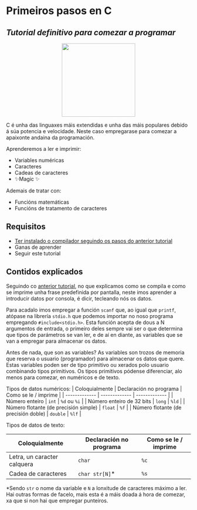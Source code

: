 # Primeiros pasos en C
## _Tutorial definitivo para comezar a programar_

<p align="center"> <img width="200" height="200" src="https://avatars.githubusercontent.com/u/87182741?v=4"> </p>

C é unha das linguaxes máis extendidas e unha das máis populares debido á súa 
potencia e velocidade. Neste caso empregarase para comezar a apaixonte andaina 
da programación.

Aprenderemos a ler e imprimir:
- Variables numéricas
- Caracteres
- Cadeas de caracteres
- ✨Magic ✨

Ademais de tratar con:
- Funcións matemáticas
- Funcións de tratamento de caracteres

## Requisitos

- [Ter instalado o compilador seguindo os pasos do anterior tutorial](https://github.com/HackingAllYT/configure-c-compiler "Curso previo")
- Ganas de aprender
- Seguir este tutorial

## Contidos explicados
Seguindo co [anterior tutorial](https://github.com/HackingAllYT/configure-c-compiler "Curso previo"), 
no que explicamos como se compila e como se imprime unha frase predefinida por pantalla, neste imos 
aprender a introducir datos por consola, é dicir, tecleando nós os datos.

Para acadalo imos empregar a función ```scanf``` que, ao igual que ```printf```, atópase na librería
```stdio.h``` que podemos importar no noso programa empregando ```#include<stdio.h>```. Esta función
acepta de dous a N argumentos de entrada, o primeiro deles sempre vai ser o que determina que tipos de
parámetros se van ler, e de aí en diante, as variables que se van a empregar para almacenar os datos.

Antes de nada, que son as variables? As variables son trozos de memoria que reserva o usuario (programador)
para almacenar os datos que quere. Estas variables poden ser de tipo primitivo ou xerados polo usuario 
combinando tipos primitivos. Os tipos primitivos pódense diferenciar, alo menos para comezar, en numéricos
e de texto.

Tipos de datos numéricos:
| Coloquialmente | Declaración no programa | Como se le / imprime |
| ------------- | ------------- | ------------- |
| Número enteiro | ```int``` | ```%d``` ou ```%i``` |
| Número enteiro de 32 bits | ```long``` | ```%ld``` |
| Número flotante (de precisión simple) | ```float``` | ```%f``` |
| Número flotante (de precisión doble) | ```double``` | ```%lf``` |

Tipos de datos de texto:

| Coloquialmente | Declaración no programa | Como se le / imprime |
| ------------- | ------------- | ------------- |
| Letra, un caracter calquera | ```char``` | ```%c``` |
| Cadea de caracteres | ```char str[N]```* | ```%s``` |

*Sendo ```str``` o  nome da variable e ```N``` a lonxitude de caracteres máximo a ler. Hai outras formas de facelo,
mais esta é a máis doada á hora de comezar, xa que si non hai que empregar punteiros.
